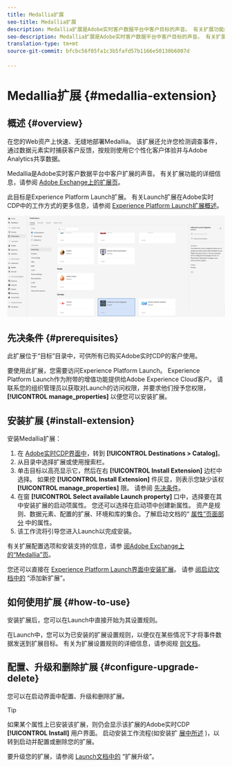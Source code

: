 ```yaml
---
title: Medallia扩展
seo-title: Medallia扩展
description: Medallia扩展是Adobe实时客户数据平台中客户目标的声音。 有关扩展功能的详细信息，请参阅Adobe Exchange上的扩展页面。
seo-description: Medallia扩展是Adobe实时客户数据平台中客户目标的声音。 有关扩展功能的详细信息，请参阅Adobe Exchange上的扩展页面。
translation-type: tm+mt
source-git-commit: bfcbc56f05fa1c3b5fafd57b1166e50130b6007d

---
```



# Medallia扩展 {#medallia-extension}

## 概述 {#overview}

在您的Web资产上快速、无缝地部署Medallia。 该扩展还允许您检测调查事件，通过数据元素实时捕获客户反馈，按规则使用它个性化客户体验并与Adobe Analytics共享数据。

Medallia是Adobe实时客户数据平台中客户扩展的声音。 有关扩展功能的详细信息，请参阅 [Adobe Exchange上的扩展页](https://exchange.adobe.com/experiencecloud.details.103279.medallia-for-adobe-launch.html)。

此目标是Experience Platform Launch扩展。 有关Launch扩展在Adobe实时CDP中的工作方式的更多信息，请参阅 [Experience Platform Launch扩展概述](/help/rtcdp/destinations/experience-platform-launch-extensions.md)。

![Medallia扩展](assets/medallia-extension.png)

## 先决条件 {#prerequisites}

此扩展位于“目标”目录中，可供所有已购买Adobe实时CDP的客户使用。

要使用此扩展，您需要访问Experience Platform Launch。 Experience Platform Launch作为附带的增值功能提供给Adobe Experience Cloud客户。 请联系您的组织管理员以获取对Launch的访问权限，并要求他们授予您权限， **[!UICONTROL manage_properties]** 以便您可以安装扩展。

## 安装扩展 {#install-extension}

安装Medallia扩展：

1. 在 [Adobe实时CDP界面中](http://platform.adobe.com/)，转到 **[!UICONTROL Destinations > Catalog]**。
2. 从目录中选择扩展或使用搜索栏。
3. 单击目标以高亮显示它，然后在右 **[!UICONTROL Install Extension]** 边栏中选择。 如果控 **[!UICONTROL Install Extension]** 件灰显，则表示您缺少该权 **[!UICONTROL manage_properties]** 限。 请参阅 [先决条件](#prerequisites)。
4. 在窗 **[!UICONTROL Select available Launch property]** 口中，选择要在其中安装扩展的启动项属性。 您还可以选择在启动项中创建新属性。 资产是规则、数据元素、配置的扩展、环境和库的集合。了解启动文档的“ [属性”页面部分](https://docs.adobe.com/content/help/en/launch/using/reference/admin/companies-and-properties.html#properties-page) 中的属性。
5. 该工作流将引导您进入Launch以完成安装。

有关扩展配置选项和安装支持的信息，请参 [阅Adobe Exchange上的“Medallia”页](https://exchange.adobe.com/experiencecloud.details.103279.medallia-for-adobe-launch.html)。

您还可以直接在 [Experience Platform Launch界面中安装扩展](https://launch.adobe.com/)。 请参 [阅启动文档中的](https://docs.adobe.com/content/help/en/launch/using/reference/manage-resources/extensions/overview.html#add-a-new-extension) “添加新扩展”。

## 如何使用扩展 {#how-to-use}

安装扩展后，您可以在Launch中直接开始为其设置规则。

在Launch中，您可以为已安装的扩展设置规则，以便仅在某些情况下才将事件数据发送到扩展目标。 有关为扩展设置规则的详细信息，请参阅规 [则文档](https://docs.adobe.com/help/zh-Hans/launch/using/reference/manage-resources/rules.html)。

## 配置、升级和删除扩展 {#configure-upgrade-delete}

您可以在启动界面中配置、升级和删除扩展。

>[!TIP]
>
>如果某个属性上已安装该扩展，则仍会显示该扩展的Adobe实时CDP **[!UICONTROL Install]** 用户界面。 启动安装工作流程(如安装扩 [展中所述](#install-extension) )，以转到启动并配置或删除您的扩展。

要升级您的扩展，请参阅 [Launch文档中的](https://docs.adobe.com/content/help/en/launch/using/reference/manage-resources/extensions/extension-upgrade.html) “扩展升级”。